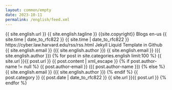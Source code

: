 ```yaml
---
layout: common/empty
date: 2023-10-11
permalink: /english/feed.xml
---
```


<rss version="2.0" xmlns:atom="https://www.w3.org/2005/Atom">
	<channel>
		<title>{{ site.english.title }}</title>
		<link>{{ site.english.url }}</link>
		<description>{{ site.english.tagline }}</description>
		<copyright>{{site.copyright}}</copyright>
		<category>Blogs</category>
		<language>en-us</language>
		<pubDate>{{ site.time | date_to_rfc822  }}</pubDate>
		<lastBuildDate>{{ site.time | date_to_rfc822  }}</lastBuildDate>
		<atom:link href="{{ site.english.url }}/feed.xml" rel="self" type="application/rss+xml" />
		<docs>https://cyber.law.harvard.edu/rss/rss.html</docs>
		<generator>Jekyll Liquid Template in Github</generator>
		<managingEditor>{{ site.english.email }} ({{ site.english.author }})</managingEditor>
		<webMaster>{{ site.english.email }} ({{ site.english.author }})</webMaster>
		{% for post in site.categories.english limit:100 %}
			<item>
				<title>{{ post.title | xml_escape }}</title>
				<link>{{ site.url }}{{ post.url }}</link>
				<description>{{ post.content | xml_escape }}</description>
			{% if post.author-name != null %}
				<author>{{ post.author-email }} ({{ post.author-name }})</author>
			{% else %}
				<author>{{ site.english.email }} ({{ site.english.author }})</author>
			{% endif %}
				<category>{{ post.category }}</category>
				<pubDate>{{ post.date | date_to_rfc822  }}</pubDate>
				<guid>{{ site.url }}{{ post.url }}</guid>
			</item>
		{% endfor %}
	</channel>
</rss>
